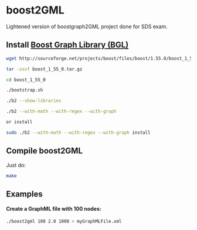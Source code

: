 boost2GML
============

Lightened version of boostgraph2GML project done for SDS exam.


Install [Boost Graph Library (BGL)](http://www.boost.org/)
--------

``` bash
wget http://sourceforge.net/projects/boost/files/boost/1.55.0/boost_1_55_0.tar.gz/download -O boost_1_55_0.tar.gz

tar -zxvf boost_1_55_0.tar.gz

cd boost_1_55_0

./bootstrap.sh

./b2 --show-libraries

./b2 --with-math --with-regex --with-graph

or install

sudo ./b2 --with-math --with-regex --with-graph install
```


Compile boost2GML
--------

Just do:
``` bash
make
```


Examples
--------

#### Create a GraphML file with 100 nodes:

``` bash
./boost2gml 100 2.0 1000 > myGraphMLFile.xml
```


